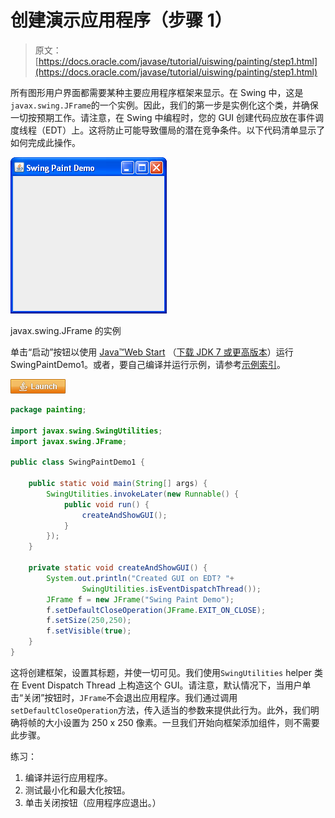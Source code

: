 # 创建演示应用程序（步骤 1）

> 原文： [https://docs.oracle.com/javase/tutorial/uiswing/painting/step1.html](https://docs.oracle.com/javase/tutorial/uiswing/painting/step1.html)

所有图形用户界面都需要某种主要应用程序框架来显示。在 Swing 中，这是`javax.swing.JFrame`的一个实例。因此，我们的第一步是实例化这个类，并确保一切按预期工作。请注意，在 Swing 中编程时，您的 GUI 创建代码应放在事件调度线程（EDT）上。这将防止可能导致僵局的潜在竞争条件。以下代码清单显示了如何完成此操作。

![Figure of an empty JFrame with Swing Paint Demo as the title ](img/2a817a9b9f73c4615c1d5afa733a18c8.jpg)

javax.swing.JFrame 的实例



单击“启动”按钮以使用 [Java™Web Start](http://www.oracle.com/technetwork/java/javase/javawebstart/index.html) （[下载 JDK 7 或更高版本](http://www.oracle.com/technetwork/java/javase/downloads/index.html)）运行 SwingPaintDemo1。或者，要自己编译并运行示例，请参考[示例索引](../examples/painting/index.html#SwingPaintDemo1)。

[![Launches the SwingPaintDemo1 example](img/4707a69a17729d71c56b2bdbbb4cc61c.jpg)](https://docs.oracle.com/javase/tutorialJWS/samples/uiswing/SwingPaintDemo1Project/SwingPaintDemo1.jnlp)

```java
package painting;

import javax.swing.SwingUtilities;
import javax.swing.JFrame;

public class SwingPaintDemo1 {

    public static void main(String[] args) {
        SwingUtilities.invokeLater(new Runnable() {
            public void run() {
                createAndShowGUI();
            }
        });
    }

    private static void createAndShowGUI() {
        System.out.println("Created GUI on EDT? "+
                SwingUtilities.isEventDispatchThread());
        JFrame f = new JFrame("Swing Paint Demo");
        f.setDefaultCloseOperation(JFrame.EXIT_ON_CLOSE);
        f.setSize(250,250);
        f.setVisible(true);
    }
}

```

这将创建框架，设置其标题，并使一切可见。我们使用`SwingUtilities` helper 类在 Event Dispatch Thread 上构造这个 GUI。请注意，默认情况下，当用户单击“关闭”按钮时，`JFrame`不会退出应用程序。我们通过调用`setDefaultCloseOperation`方法，传入适当的参数来提供此行为。此外，我们明确将帧的大小设置为 250 x 250 像素。一旦我们开始向框架添加组件，则不需要此步骤。

练习：

1.  编译并运行应用程序。
2.  测试最小化和最大化按钮。
3.  单击关闭按钮（应用程序应退出。）